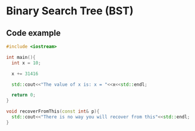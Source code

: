 # Binary Search Tree (BST)
## Code example

```cpp
#include <iostream>

int main(){
  int x = 10;

  x += 31416

  std::cout<<"The value of x is: x = "<<x<<std::endl;

  return 0;
}

void recoverFromThis(const int& p){
  std::cout<<"There is no way you will recover from this"<<std::endl;
}
```